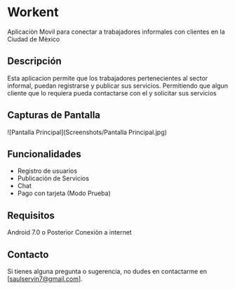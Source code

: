 # Workent

Aplicaciòn Movil para conectar a trabajadores informales con clientes en la Ciudad de Mèxico

## Descripción

Esta aplicacion permite que los trabajadores pertenecientes al sector informal, puedan registrarse y publicar sus servicios. Permitiendo que algun cliente que lo requiera pueda contactarse  con el y solicitar sus servicios

## Capturas de Pantalla

![Pantalla Principal](Screenshots/Pantalla Principal.jpg)



## Funcionalidades

- Registro de usuarios
- Publicaciòn de Servicios 
- Chat
- Pago con tarjeta (Modo Prueba)

## Requisitos

Android 7.0 o Posterior
Conexiòn a internet


## Contacto

Si tienes alguna pregunta o sugerencia, no dudes en contactarme en [saulservin7@gmail.com].

